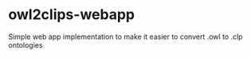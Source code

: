 # owl2clips-webapp
Simple web app implementation to make it easier to convert .owl to .clp ontologies
